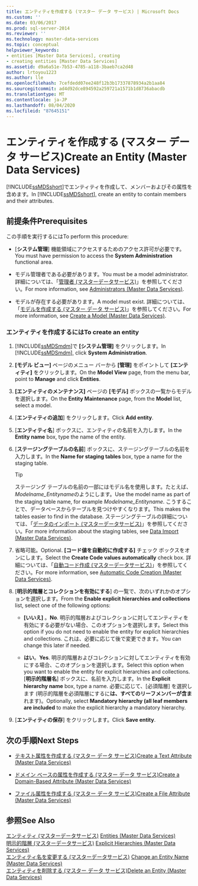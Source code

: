 ```yaml
---
title: エンティティを作成する (マスター データ サービス) | Microsoft Docs
ms.custom: ''
ms.date: 03/06/2017
ms.prod: sql-server-2014
ms.reviewer: ''
ms.technology: master-data-services
ms.topic: conceptual
helpviewer_keywords:
- entities [Master Data Services], creating
- creating entities [Master Data Services]
ms.assetid: d9a6a51e-7b53-4785-a118-3baeb7ca2d48
author: lrtoyou1223
ms.author: lle
ms.openlocfilehash: 7cefdedd07ee248f12b3b17337878934a2b1aa84
ms.sourcegitcommit: ad4d92dce894592a259721a1571b1d8736abacdb
ms.translationtype: MT
ms.contentlocale: ja-JP
ms.lasthandoff: 08/04/2020
ms.locfileid: "87645151"
---
```

# <a name="create-an-entity-master-data-services"></a><span data-ttu-id="64dde-102">エンティティを作成する (マスター データ サービス)</span><span class="sxs-lookup"><span data-stu-id="64dde-102">Create an Entity (Master Data Services)</span></span>
  <span data-ttu-id="64dde-103">[!INCLUDE[ssMDSshort](../includes/ssmdsshort-md.md)]でエンティティを作成して、メンバーおよびその属性を含めます。</span><span class="sxs-lookup"><span data-stu-id="64dde-103">In [!INCLUDE[ssMDSshort](../includes/ssmdsshort-md.md)], create an entity to contain members and their attributes.</span></span>  
  
## <a name="prerequisites"></a><span data-ttu-id="64dde-104">前提条件</span><span class="sxs-lookup"><span data-stu-id="64dde-104">Prerequisites</span></span>  
 <span data-ttu-id="64dde-105">この手順を実行するには</span><span class="sxs-lookup"><span data-stu-id="64dde-105">To perform this procedure:</span></span>  
  
-   <span data-ttu-id="64dde-106">[**システム管理**] 機能領域にアクセスするためのアクセス許可が必要です。</span><span class="sxs-lookup"><span data-stu-id="64dde-106">You must have permission to access the **System Administration** functional area.</span></span>  
  
-   <span data-ttu-id="64dde-107">モデル管理者である必要があります。</span><span class="sxs-lookup"><span data-stu-id="64dde-107">You must be a model administrator.</span></span> <span data-ttu-id="64dde-108">詳細については、「[管理者 &#40;マスターデータサービス&#41;](administrators-master-data-services.md)」を参照してください。</span><span class="sxs-lookup"><span data-stu-id="64dde-108">For more information, see [Administrators &#40;Master Data Services&#41;](administrators-master-data-services.md).</span></span>  
  
-   <span data-ttu-id="64dde-109">モデルが存在する必要があります。</span><span class="sxs-lookup"><span data-stu-id="64dde-109">A model must exist.</span></span> <span data-ttu-id="64dde-110">詳細については、「[モデルを作成する (マスター データ サービス)](../../2014/master-data-services/create-a-model-master-data-services.md)」を参照してください。</span><span class="sxs-lookup"><span data-stu-id="64dde-110">For more information, see [Create a Model &#40;Master Data Services&#41;](../../2014/master-data-services/create-a-model-master-data-services.md).</span></span>  
  
### <a name="to-create-an-entity"></a><span data-ttu-id="64dde-111">エンティティを作成するには</span><span class="sxs-lookup"><span data-stu-id="64dde-111">To create an entity</span></span>  
  
1.  <span data-ttu-id="64dde-112">[!INCLUDE[ssMDSmdm](../includes/ssmdsmdm-md.md)]で **[システム管理]** をクリックします。</span><span class="sxs-lookup"><span data-stu-id="64dde-112">In [!INCLUDE[ssMDSmdm](../includes/ssmdsmdm-md.md)], click **System Administration**.</span></span>  
  
2.  <span data-ttu-id="64dde-113">**[モデル ビュー]** ページのメニュー バーから **[管理]** をポイントして **[エンティティ]** をクリックします。</span><span class="sxs-lookup"><span data-stu-id="64dde-113">On the **Model View** page, from the menu bar, point to **Manage** and click **Entities**.</span></span>  
  
3.  <span data-ttu-id="64dde-114">**[エンティティのメンテナンス]** ページの **[モデル]** ボックスの一覧からモデルを選択します。</span><span class="sxs-lookup"><span data-stu-id="64dde-114">On the **Entity Maintenance** page, from the **Model** list, select a model.</span></span>  
  
4.  <span data-ttu-id="64dde-115">[**エンティティの追加**] をクリックします。</span><span class="sxs-lookup"><span data-stu-id="64dde-115">Click **Add entity**.</span></span>  
  
5.  <span data-ttu-id="64dde-116">[**エンティティ名**] ボックスに、エンティティの名前を入力します。</span><span class="sxs-lookup"><span data-stu-id="64dde-116">In the **Entity name** box, type the name of the entity.</span></span>  
  
6.  <span data-ttu-id="64dde-117">[**ステージングテーブルの名前**] ボックスに、ステージングテーブルの名前を入力します。</span><span class="sxs-lookup"><span data-stu-id="64dde-117">In the **Name for staging tables** box, type a name for the staging table.</span></span>  
  
    > [!TIP]  
    >  <span data-ttu-id="64dde-118">ステージング テーブルの名前の一部にはモデル名を使用します。たとえば、 *Modelname_Entityname*のようにします。</span><span class="sxs-lookup"><span data-stu-id="64dde-118">Use the model name as part of the staging table name, for example *Modelname_Entityname*.</span></span> <span data-ttu-id="64dde-119">こうすることで、データベースからテーブルを見つけやすくなります。</span><span class="sxs-lookup"><span data-stu-id="64dde-119">This makes the tables easier to find in the database.</span></span> <span data-ttu-id="64dde-120">ステージングテーブルの詳細については、「[データのインポート &#40;マスターデータサービス&#41;](overview-importing-data-from-tables-master-data-services.md)」を参照してください。</span><span class="sxs-lookup"><span data-stu-id="64dde-120">For more information about the staging tables, see [Data Import &#40;Master Data Services&#41;](overview-importing-data-from-tables-master-data-services.md).</span></span>  
  
7.  <span data-ttu-id="64dde-121">省略可能。</span><span class="sxs-lookup"><span data-stu-id="64dde-121">Optional.</span></span> <span data-ttu-id="64dde-122">**[コード値を自動的に作成する]** チェック ボックスをオンにします。</span><span class="sxs-lookup"><span data-stu-id="64dde-122">Select the **Create Code values automatically** check box.</span></span> <span data-ttu-id="64dde-123">詳細については、「[自動コード作成 &#40;マスターデータサービス&#41;](../../2014/master-data-services/automatic-code-creation-master-data-services.md)」を参照してください。</span><span class="sxs-lookup"><span data-stu-id="64dde-123">For more information, see [Automatic Code Creation &#40;Master Data Services&#41;](../../2014/master-data-services/automatic-code-creation-master-data-services.md).</span></span>  
  
8.  <span data-ttu-id="64dde-124">[**明示的階層とコレクションを有効にする**] の一覧で、次のいずれかのオプションを選択します。</span><span class="sxs-lookup"><span data-stu-id="64dde-124">From the **Enable explicit hierarchies and collections** list, select one of the following options:</span></span>  
  
    -   <span data-ttu-id="64dde-125">**[いいえ]** 。</span><span class="sxs-lookup"><span data-stu-id="64dde-125">**No**.</span></span> <span data-ttu-id="64dde-126">明示的階層およびコレクションに対してエンティティを有効にする必要がない場合、このオプションを選択します。</span><span class="sxs-lookup"><span data-stu-id="64dde-126">Select this option if you do not need to enable the entity for explicit hierarchies and collections.</span></span> <span data-ttu-id="64dde-127">これは、必要に応じて後で変更できます。</span><span class="sxs-lookup"><span data-stu-id="64dde-127">You can change this later if needed.</span></span>  
  
    -   <span data-ttu-id="64dde-128">**はい**。</span><span class="sxs-lookup"><span data-stu-id="64dde-128">**Yes**.</span></span> <span data-ttu-id="64dde-129">明示的階層およびコレクションに対してエンティティを有効にする場合、このオプションを選択します。</span><span class="sxs-lookup"><span data-stu-id="64dde-129">Select this option when you want to enable the entity for explicit hierarchies and collections.</span></span> <span data-ttu-id="64dde-130">[**明示的階層名**] ボックスに、名前を入力します。</span><span class="sxs-lookup"><span data-stu-id="64dde-130">In the **Explicit hierarchy name** box, type a name.</span></span> <span data-ttu-id="64dde-131">必要に応じて、[必須階層] を選択します (明示的階層を必須階層にするに**は、すべてのリーフメンバーが含ま**れます)。</span><span class="sxs-lookup"><span data-stu-id="64dde-131">Optionally, select **Mandatory hierarchy (all leaf members are included** to make the explicit hierarchy a mandatory hierarchy.</span></span>  
  
9. <span data-ttu-id="64dde-132">[**エンティティの保存**] をクリックします。</span><span class="sxs-lookup"><span data-stu-id="64dde-132">Click **Save entity**.</span></span>  
  
## <a name="next-steps"></a><span data-ttu-id="64dde-133">次の手順</span><span class="sxs-lookup"><span data-stu-id="64dde-133">Next Steps</span></span>  
  
-   [<span data-ttu-id="64dde-134">テキスト属性を作成する (マスター データ サービス)</span><span class="sxs-lookup"><span data-stu-id="64dde-134">Create a Text Attribute &#40;Master Data Services&#41;</span></span>](../../2014/master-data-services/create-a-text-attribute-master-data-services.md)  
  
-   [<span data-ttu-id="64dde-135">ドメイン ベースの属性を作成する (マスター データ サービス)</span><span class="sxs-lookup"><span data-stu-id="64dde-135">Create a Domain-Based Attribute &#40;Master Data Services&#41;</span></span>](../../2014/master-data-services/create-a-domain-based-attribute-master-data-services.md)  
  
-   [<span data-ttu-id="64dde-136">ファイル属性を作成する (マスター データ サービス)</span><span class="sxs-lookup"><span data-stu-id="64dde-136">Create a File Attribute &#40;Master Data Services&#41;</span></span>](../../2014/master-data-services/create-a-file-attribute-master-data-services.md)  
  
## <a name="see-also"></a><span data-ttu-id="64dde-137">参照</span><span class="sxs-lookup"><span data-stu-id="64dde-137">See Also</span></span>  
 <span data-ttu-id="64dde-138">[エンティティ &#40;マスターデータサービス&#41;](../../2014/master-data-services/entities-master-data-services.md) </span><span class="sxs-lookup"><span data-stu-id="64dde-138">[Entities &#40;Master Data Services&#41;](../../2014/master-data-services/entities-master-data-services.md) </span></span>  
 <span data-ttu-id="64dde-139">[明示的階層 &#40;マスターデータサービス&#41;](../../2014/master-data-services/explicit-hierarchies-master-data-services.md) </span><span class="sxs-lookup"><span data-stu-id="64dde-139">[Explicit Hierarchies &#40;Master Data Services&#41;](../../2014/master-data-services/explicit-hierarchies-master-data-services.md) </span></span>  
 <span data-ttu-id="64dde-140">[エンティティ名を変更する &#40;マスターデータサービス&#41;](edit-an-entity-master-data-services.md) </span><span class="sxs-lookup"><span data-stu-id="64dde-140">[Change an Entity Name &#40;Master Data Services&#41;](edit-an-entity-master-data-services.md) </span></span>  
 [<span data-ttu-id="64dde-141">エンティティを削除する (マスター データ サービス)</span><span class="sxs-lookup"><span data-stu-id="64dde-141">Delete an Entity &#40;Master Data Services&#41;</span></span>](../../2014/master-data-services/delete-an-entity-master-data-services.md)  
  
  
